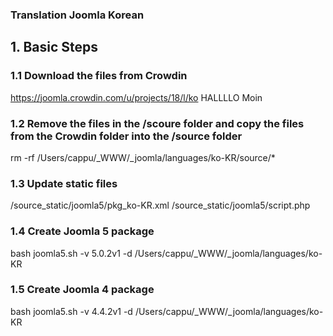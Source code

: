 ### Translation Joomla Korean

## 1. Basic Steps

### 1.1 Download the files from Crowdin

https://joomla.crowdin.com/u/projects/18/l/ko HALLLLO Moin

### 1.2 Remove the files in the /scoure folder and copy the files from the Crowdin folder into the /source folder

rm -rf /Users/cappu/\_WWW/\_joomla/languages/ko-KR/source/\*

### 1.3 Update static files

/source_static/joomla5/pkg_ko-KR.xml
/source_static/joomla5/script.php

### 1.4 Create Joomla 5 package

bash joomla5.sh -v 5.0.2v1 -d /Users/cappu/\_WWW/\_joomla/languages/ko-KR

### 1.5 Create Joomla 4 package

bash joomla5.sh -v 4.4.2v1 -d /Users/cappu/\_WWW/\_joomla/languages/ko-KR
